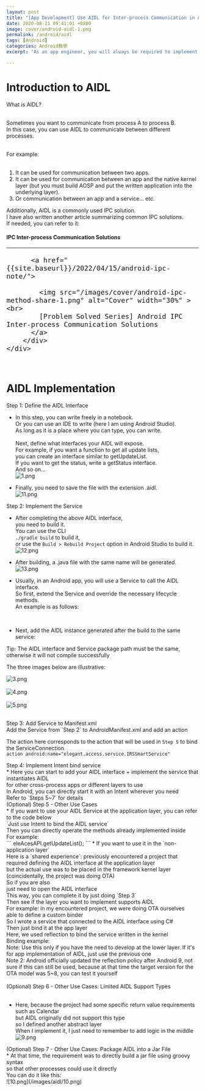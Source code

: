 ```yaml
---
layout: post
title: "[App Development] Use AIDL for Inter-process Communication in Android Apps!"
date: 2020-08-21 09:41:01 +0800
image: cover/android-aidl-1.png
permalink: /android/aidl
tags: [Android]
categories: Android教學
excerpt: "As an app engineer, you will always be required to implement various features. When you encounter the need for inter-process communication between apps, what should you do?"

---
```


<h1 class="c-border-main-title">Introduction to AIDL</h1>
<div class="c-border-content-title-4">What is AIDL?<br></div><br>

Sometimes you want to communicate from process A to process B.<br>
In this case, you can use AIDL to communicate between different processes.<br><br>
<div class="c-border-content-title-4">For example:<br></div><br>

1. It can be used for communication between two apps.<br>
2. It can be used for communication between an app and the native kernel layer (but you must build AOSP and put the written application into the underlying layer).<br>
3. Or communication between an app and a service... etc.<br>

Additionally, AIDL is a commonly used IPC solution.<br>
I have also written another article summarizing common IPC solutions.<br>
If needed, you can refer to it:<br>

<div class="card py-4 h-100">
    <div class="card-body text-center">
        <i class="fas fa-map-marked-alt text-primary mb-2"></i>
        <h4 class="text-uppercase m-0">IPC Inter-process Communication Solutions</h4>
        <hr class="my-4 mx-auto" />
        <div style="font-size: 1.5em;">

          <a href="{{site.baseurl}}/2022/04/15/android-ipc-note/">

            <img src="/images/cover/android-ipc-method-share-1.png" alt="Cover" width="30%" ><br>
            [Problem Solved Series] Android IPC Inter-process Communication Solutions
          </a>
        </div>
    </div>
</div>
<br>
<h1 class="c-border-main-title">AIDL Implementation</h1>

<div class="c-border-content-title-1">Step 1: Define the AIDL Interface<br></div>

* In this step, you can write freely in a notebook.<br>
Or you can use an IDE to write (here I am using Android Studio).<br>
As long as it is a place where you can type, you can write.<br><br>
Next, define what interfaces your AIDL will expose.<br>
For example, if you want a function to get all update lists,<br>
you can create an interface similar to getUpdateList.<br>
If you want to get the status, write a getStatus interface.<br>
And so on...<br>
![1.png](/images/aidl/1.png)<br>

* Finally, you need to save the file with the extension .aidl.<br>
![11.png](/images/aidl/11.png)<br>

<div class="c-border-content-title-1">Step 2: Implement the Service<br></div>

* After completing the above AIDL interface,<br>
you need to build it.<br>
You can use the CLI<br>
`./gradle build` to build it,<br>
or use the `Build > Rebuild Project` option in Android Studio to build it.<br>
![12.png](/images/aidl/12.png)<br>

* After building, a .java file with the same name will be generated.<br>
![13.png](/images/aidl/13.png)<br>

* Usually, in an Android app, you will use a Service to call the AIDL interface.<br>
So first, extend the Service and override the necessary lifecycle methods.<br>
An example is as follows:<br>
<script src="https://gist.github.com/KuanChunChen/7f7cbef82fc784a8d44544bf5cbaf55b.js"></script><br>

* Next, add the AIDL instance generated after the build to the same service:<br>
<script src="https://gist.github.com/KuanChunChen/d7bdc13de183beebcda4add00ecf8458.js"></script>

<div class="c-border-content-title-4">Tip: The AIDL interface and Service package path must be the same, otherwise it will not compile successfully</div>

The three images below are illustrative:<br>

![3.png](/images/aidl/3.png)<br><br>
![4.png](/images/aidl/4.png)<br><br>
![5.png](/images/aidl/5.png)<br><br>
<div class="c-border-content-title-1">Step 3: Add Service to Manifest.xml<br></div>
Add the Service from `Step 2` to AndroidManifest.xml and add an action<br>
<script src="https://gist.github.com/KuanChunChen/873470afaa8317265c25ac02fc8832b3.js"></script>

The action here corresponds to the action that will be used in `Step 5` to bind the ServiceConnection<br>
`action android:name="elegant.access.service.IRSSmartService"`

<div class="c-border-content-title-1">Step 4: Implement Intent bind service<br></div>
* Here you can start to add your AIDL interface + implement the service that instantiates AIDL<br>
for other cross-process apps or different layers to use<br>
In Android, you can directly start it with an Intent wherever you need<br>
Refer to `Steps 5~7` for details<br>

<div class="c-border-content-title-1">(Optional) Step 5 - Other Use Cases<br></div>
* If you want to use your AIDL Service at the application layer, you can refer to the code below<br>
`Just use Intent to bind the AIDL service`<br>
<script src="https://gist.github.com/KuanChunChen/ab90b84bcdc96f98ec498045b68c57e5.js"></script>
Then you can directly operate the methods already implemented inside<br>
For example:<br>
```
eleAcesAPI.getUpdateList();
```
* If you want to use it in the `non-application layer`<br>
Here is a `shared experience`: previously encountered a project that required defining the AIDL interface at the application layer<br>
but the actual use was to be placed in the framework kernel layer (coincidentally, the project was doing OTA)<br>
So if you are also<br>
just need to open the AIDL interface<br>
This way, you can complete it by just doing `Step 3`<br>
Then see if the layer you want to implement supports AIDL<br>
For example: in my encountered project, we were doing OTA ourselves<br>
able to define a custom binder<br>
So I wrote a service that connected to the AIDL interface using C#<br>
Then just bind it at the app layer<br>
Here, we used reflection to bind the service written in the kernel<br>
Binding example:<br>
<script src="https://gist.github.com/KuanChunChen/364a1289647d7676a7b51e35d21c4899.js"></script>

<div class="c-border-content-title-4">Note: Use this only if you have the need to develop at the lower layer. If it's for app implementation of AIDL, just use the previous one</div>
<div class="c-border-content-title-4">Note 2: Android officially updated the reflection policy after Android 9, not sure if this can still be used, because at that time the target version for the OTA model was 5~8, you can test it yourself</div><br>

<div class="c-border-content-title-1">(Optional) Step 6 - Other Use Cases: Limited AIDL Support Types</div><br>

* Here, because the project had some specific return value requirements<br>
such as Calendar<br>
but AIDL originally did not support this type<br>
so I defined another abstract layer<br>
When I implement it, I just need to remember to add logic in the middle<br>
![9.png](/images/aidl/9.png)

<div class="c-border-content-title-1">(Optional) Step 7 - Other Use Cases: Package AIDL into a Jar File<br></div>
* At that time, the requirement was to directly build a jar file using groovy syntax<br>
so that other processes could use it directly<br>
You can do it like this:<br>
![10.png](/images/aidl/10.png)
